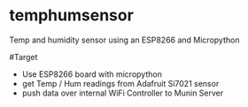 # temphumsensor
Temp and humidity sensor using an ESP8266 and Micropython

#Target
- Use ESP8266 board with micropython
- get Temp / Hum readings from Adafruit Si7021 sensor
- push data over internal WiFi Controller to Munin Server
